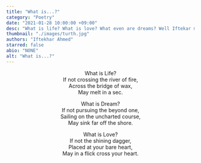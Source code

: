 ```yaml
---
title: "What is...?"
category: "Poetry"
date: "2021-01-28 10:00:00 +09:00"
desc: "What is life? What is love? What even are dreams? Well Iftekar might have the answers you’re looking for!"
thumbnail: "./images/turth.jpg"
authors: "Iftekhar Ahmed"
starred: false
abio: "NONE"
alt: "What is...?"
---
```

<p style="text-align: center;align:center;">What is Life?<br>
If not crossing the river of fire,<br>
Across the  bridge of wax,<br>
May melt in a sec.<br>
</p>

<p style="text-align: center;align:center;">What is Dream?<br>
If not pursuing the beyond one,<br>
Sailing on the uncharted course,<br>
May sink far off the shore.<br>
</p>

<p style="text-align: center;align:center;">What is Love?<br>
If not the shining dagger,<br>
Placed at your bare heart,<br>
May in a flick cross your heart.<br>
</p>
